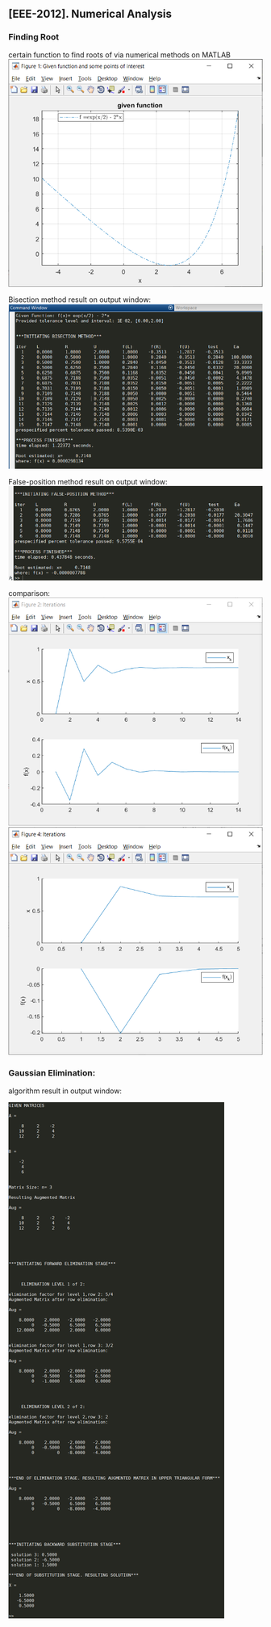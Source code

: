 ## [EEE-2012]. Numerical Analysis

### Finding Root

certain function to find roots of via numerical methods on MATLAB
![](<pics/given_f.png>)

Bisection method result on output window:
![](<pics/bisection_o.png>)


False-position method result on output window:
![](<pics/false_o.png>)


comparison:
![](<pics/bisection_k.png>)
![](<pics/false_k.png>)


### Gaussian Elimination:

algorithm result in output window:

![](<pics/gauss_o.png>)